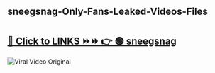 
 ## sneegsnag-Only-Fans-Leaked-Videos-Files

# <h2><a href="https://mediaupload.pro?sneegsnag">🔗 Click to LINKS ⏩⏩ 👉 🟢 sneegsnag </a></h2>

<a href="https://mediaupload.pro?sneegsnag" rel="nofollow" data-target="animated-image.originalLink"><img src="https://i.ibb.co.com/xMMVF88/686577567.gif" alt="Viral Video Original" style="max-width: 100%; display: inline-block;" data-target="animated-image.originalImage"></a>